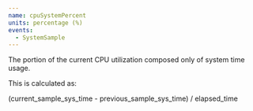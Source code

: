 ```yaml
---
name: cpuSystemPercent
units: percentage (%)
events:
  - SystemSample
---
```


The portion of the current CPU utilization composed only of system time usage.

This is calculated as:

(current\_sample\_sys\_time - previous\_sample\_sys\_time) / elapsed\_time